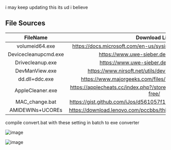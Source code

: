 i may keep updating this its ud i believe

## File Sources

| FileName | Download Link |
| :-: | :-: |
| volumeid64.exe | https://docs.microsoft.com/en-us/sysinternals/downloads/volumeid |
| Devicecleanupcmd.exe | https://www.uwe-sieber.de/misc_tools_e.html |
| Drivecleanup.exe | https://www.uwe-sieber.de/drivetools_e.html |
| DevManView.exe | https://www.nirsoft.net/utils/device_manager_view.html |
| dd.dll+ddc.exe | https://www.majorgeeks.com/files/details/double_driver.html |
| AppleCleaner.exe | https://applecheats.cc/index.php?/store/category/49-apple-cleaner-free/ |
| MAC_change.bat | https://gist.github.com/iJos/d561057f1a00d926a47532396a8c71de |
| AMIDEWINs+UCOREs | https://download.lenovo.com/pccbbs/thinkcentre_bios/o2vjya7usa.exe |


compile convert.bat with these setting in batch to exe converter

![image](https://user-images.githubusercontent.com/57022279/175761416-28404c18-abee-4409-9ad3-6221f322bdb6.png)

![image](https://user-images.githubusercontent.com/57022279/175761435-d2622384-1cb9-49ed-a476-9a44447c39b7.png)

